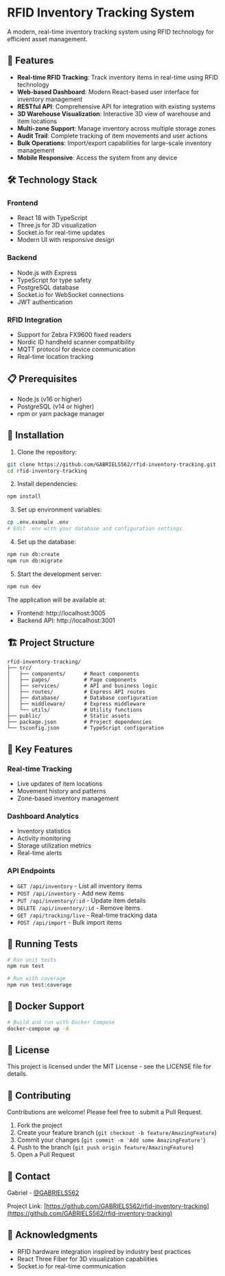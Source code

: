 # RFID Inventory Tracking System

A modern, real-time inventory tracking system using RFID technology for efficient asset management.

## 🚀 Features

- **Real-time RFID Tracking**: Track inventory items in real-time using RFID technology
- **Web-based Dashboard**: Modern React-based user interface for inventory management
- **RESTful API**: Comprehensive API for integration with existing systems
- **3D Warehouse Visualization**: Interactive 3D view of warehouse and item locations
- **Multi-zone Support**: Manage inventory across multiple storage zones
- **Audit Trail**: Complete tracking of item movements and user actions
- **Bulk Operations**: Import/export capabilities for large-scale inventory management
- **Mobile Responsive**: Access the system from any device

## 🛠️ Technology Stack

### Frontend
- React 18 with TypeScript
- Three.js for 3D visualization
- Socket.io for real-time updates
- Modern UI with responsive design

### Backend
- Node.js with Express
- TypeScript for type safety
- PostgreSQL database
- Socket.io for WebSocket connections
- JWT authentication

### RFID Integration
- Support for Zebra FX9600 fixed readers
- Nordic ID handheld scanner compatibility
- MQTT protocol for device communication
- Real-time location tracking

## 📋 Prerequisites

- Node.js (v16 or higher)
- PostgreSQL (v14 or higher)
- npm or yarn package manager

## 🔧 Installation

1. Clone the repository:
```bash
git clone https://github.com/GABRIELS562/rfid-inventory-tracking.git
cd rfid-inventory-tracking
```

2. Install dependencies:
```bash
npm install
```

3. Set up environment variables:
```bash
cp .env.example .env
# Edit .env with your database and configuration settings
```

4. Set up the database:
```bash
npm run db:create
npm run db:migrate
```

5. Start the development server:
```bash
npm run dev
```

The application will be available at:
- Frontend: http://localhost:3005
- Backend API: http://localhost:3001

## 🏗️ Project Structure

```
rfid-inventory-tracking/
├── src/
│   ├── components/      # React components
│   ├── pages/           # Page components
│   ├── services/        # API and business logic
│   ├── routes/          # Express API routes
│   ├── database/        # Database configuration
│   ├── middleware/      # Express middleware
│   └── utils/           # Utility functions
├── public/              # Static assets
├── package.json         # Project dependencies
└── tsconfig.json        # TypeScript configuration
```

## 🔑 Key Features

### Real-time Tracking
- Live updates of item locations
- Movement history and patterns
- Zone-based inventory management

### Dashboard Analytics
- Inventory statistics
- Activity monitoring
- Storage utilization metrics
- Real-time alerts

### API Endpoints
- `GET /api/inventory` - List all inventory items
- `POST /api/inventory` - Add new items
- `PUT /api/inventory/:id` - Update item details
- `DELETE /api/inventory/:id` - Remove items
- `GET /api/tracking/live` - Real-time tracking data
- `POST /api/import` - Bulk import items

## 🚦 Running Tests

```bash
# Run unit tests
npm run test

# Run with coverage
npm run test:coverage
```

## 🐳 Docker Support

```bash
# Build and run with Docker Compose
docker-compose up -d
```

## 📝 License

This project is licensed under the MIT License - see the LICENSE file for details.

## 🤝 Contributing

Contributions are welcome! Please feel free to submit a Pull Request.

1. Fork the project
2. Create your feature branch (`git checkout -b feature/AmazingFeature`)
3. Commit your changes (`git commit -m 'Add some AmazingFeature'`)
4. Push to the branch (`git push origin feature/AmazingFeature`)
5. Open a Pull Request

## 📧 Contact

Gabriel - [@GABRIELS562](https://github.com/GABRIELS562)

Project Link: [https://github.com/GABRIELS562/rfid-inventory-tracking](https://github.com/GABRIELS562/rfid-inventory-tracking)

## 🙏 Acknowledgments

- RFID hardware integration inspired by industry best practices
- React Three Fiber for 3D visualization capabilities
- Socket.io for real-time communication